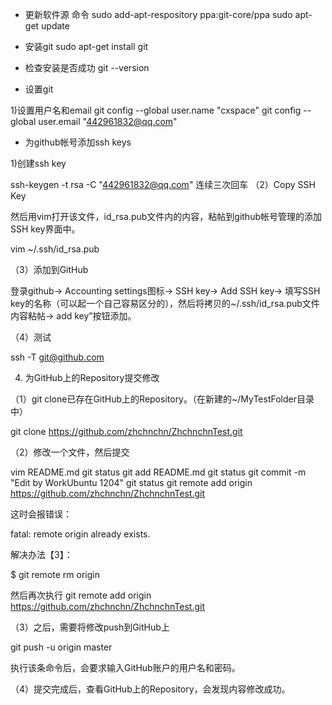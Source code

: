 - 更新软件源
命令
sudo add-apt-respository ppa:git-core/ppa
sudo apt-get update
- 安装git
sudo apt-get install git

- 检查安装是否成功
git --version

- 设置git

1)设置用户名和email
git config --global user.name "cxspace"
git config --global user.email "442961832@qq.com"

- 为github帐号添加ssh keys

1)创建ssh key

ssh-keygen -t rsa -C "442961832@qq.com"
连续三次回车
（2）Copy SSH Key

然后用vim打开该文件，id_rsa.pub文件内的内容，粘帖到github帐号管理的添加SSH key界面中。

vim ~/.ssh/id_rsa.pub

（3）添加到GitHub

登录github-> Accounting settings图标-> SSH key-> Add SSH key-> 填写SSH key的名称（可以起一个自己容易区分的），然后将拷贝的~/.ssh/id_rsa.pub文件内容粘帖-> add key”按钮添加。

（4）测试

ssh -T git@github.com

4. 为GitHub上的Repository提交修改

（1）git clone已存在GitHub上的Repository。（在新建的~/MyTestFolder目录中）

git clone https://github.com/zhchnchn/ZhchnchnTest.git

（2）修改一个文件，然后提交

vim README.md
git status
git add README.md
git status
git commit -m "Edit by WorkUbuntu 1204"
git status
git remote add origin https://github.com/zhchnchn/ZhchnchnTest.git

这时会报错误：

fatal: remote origin already exists.

解决办法【3】：

$ git remote rm origin

然后再次执行 git remote add origin https://github.com/zhchnchn/ZhchnchnTest.git

（3）之后，需要将修改push到GitHub上

git push -u origin master

执行该条命令后，会要求输入GitHub账户的用户名和密码。

（4）提交完成后，查看GitHub上的Repository，会发现内容修改成功。
